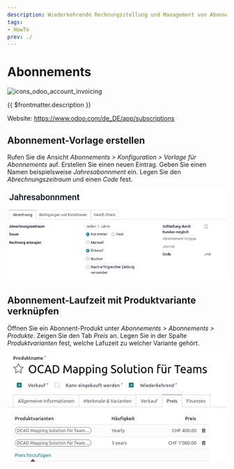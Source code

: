 ```yaml
---
description: Wiederkehrende Rechnungsstellung und Management von Abonnenten auf einfache Art und Weise.
tags:
- HowTo
prev: ./
---
```

# Abonnements

![icons_odoo_account_invoicing](assets/icons_odoo_account_invoicing.png)

{{ $frontmatter.description }}

Website: <https://www.odoo.com/de_DE/app/subscriptions>

## Abonnement-Vorlage erstellen

Rufen Sie die Ansicht *Abonnements > Konfiguration > Vorlage für Abonnements* auf. Erstellen Sie einen neuen Eintrag. Geben Sie einen Namen beispielsweise *Jahresabonnment* ein. Legen Sie den *Abrechnungszeitraum* und einen *Code* fest.

![](assets/Abonnements%20Vorlage.png)

## Abonnement-Laufzeit mit Produktvariante verknüpfen

Öffnen Sie ein Abonnent-Produkt unter *Abonnements > Abonnements > Produkte*. Zeigen Sie den Tab *Preis* an. Legen Sie in der Spalte *Produktvarianten* fest, welche Lafuzeit zu welcher Variante gehört.

![](assets/Abonnements%20Produktvarainten.png)